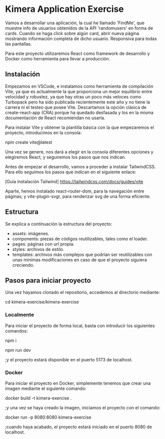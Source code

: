 # Kimera Application Exercise

Vamos a desarrollar una aplicación, la cual he llamado 'FindMe', que muestre info de usuarios obtenidos de la API 'randomusers' en forma de cards. Cuando se haga click sobre algún card, abrir nueva página mostrando información completa de dicho usuario. Responsiva para todas las pantallas.

Para este proyecto utilizaremos React como framework de desarrollo y Docker como herramienta para llevar a producción.

## Instalación

Empezamos en VSCode, e instalamos como herramienta de compilación Vite, ya que es actualmente la que proporciona un mejor equilibrio entre velocidad y robustez, ya que hay otras un poco más veloces como Turbopack pero ha sido publicada recientemente este año y no tiene la carrera ni el testeo que posee Vite. Descartamos la opción clásica de create-react-app (CRA) porque ha quedado desfasada y los en la misma documentación de React recomiendan no usarla.

Para instalar Vite y obtener la plantilla básica con la que empezaremos el proyecto, introducimos en la consola:

npm create vite@latest

Una vez se genere, nos dará a elegir en la consola diferentes opciones y elegiremos React, y seguiremos los pasos que nos indican.

Antes de empezar el desarrollo, vamos a proceder a instalar TailwindCSS. Para ello seguimos los pasos que indican en el siguiente enlace:

[Guía instalación Tailwind] https://tailwindcss.com/docs/guides/vite

Aparte, hemos instalado react-router-dom, para la navegación entre páginas; y vite-plugin-svgr, para renderizar svg de una forma eficiente.

## Estructura

Se explica a continuación la estructura del proyecto:
  - assets: imágenes.
  - components: piezas de códigos reutilizables, tales como el loader.
  - pages: páginas con url propia.
  - styles: archivos de estilo.
  - templates: archivos más complejos que podrían ser reutilizables con unas mínimas modificaciones en caso de que el proyecto siguiera creciendo.


## Pasos para iniciar proyecto

Una vez hayamos clonado el repositorio, accedemos al directorio mediante:

cd kimera-exercise/kimera-exercise

 ### Localmente

 Para iniciar el proyecto de forma local, basta con introducir los siguientes comandos:

 npm i 

 npm run dev 

 ;y el proyecto estará disponible en el puerto 5173 de localhost.

 ### Docker

Para iniciar el proyecto en Docker, simplemente tenemos que crear una imagen mediante el siguiente comando:

docker build -t kimera-exercise .

;y una vez se haya creado la imagen, iniciamos el proyecto con el comando:

docker run -p 8080:8080 kimera-exercise

;cuando haya acabado, el proyecto estará iniciado en el puerto 8080 de localhost.
 







